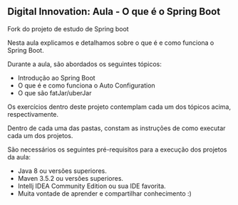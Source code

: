 <h2>Digital Innovation: Aula - O que é o Spring Boot</h2>
Fork do projeto de estudo de Spring boot


Nesta aula explicamos e detalhamos sobre o que é e como funciona o Spring Boot.

Durante a aula, são abordados os seguintes tópicos:

* Introdução ao Spring Boot
* O que é e como funciona o Auto Configuration
* O que são fatJar/uberJar

Os exercícios dentro deste projeto contemplam cada um dos tópicos acima, respectivamente.

Dentro de cada uma das pastas, constam as instruções de como executar cada um dos projetos.

São necessários os seguintes pré-requisitos para a execução dos projetos da aula:

* Java 8 ou versões superiores.
* Maven 3.5.2 ou versões superiores.
* Intellj IDEA Community Edition ou sua IDE favorita.
* Muita vontade de aprender e compartilhar conhecimento :)


